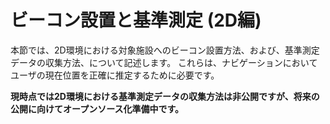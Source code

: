 <!--
The MIT License (MIT)

Copyright (c) 2014, 2015 IBM Corporation
Permission is hereby granted, free of charge, to any person obtaining a copy
of this software and associated documentation files (the "Software"), to deal
in the Software without restriction, including without limitation the rights
to use, copy, modify, merge, publish, distribute, sublicense, and/or sell
copies of the Software, and to permit persons to whom the Software is
furnished to do so, subject to the following conditions:

The above copyright notice and this permission notice shall be included in all
copies or substantial portions of the Software.

THE SOFTWARE IS PROVIDED "AS IS", WITHOUT WARRANTY OF ANY KIND, EXPRESS OR
IMPLIED, INCLUDING BUT NOT LIMITED TO THE WARRANTIES OF MERCHANTABILITY,
FITNESS FOR A PARTICULAR PURPOSE AND NONINFRINGEMENT. IN NO EVENT SHALL THE
AUTHORS OR COPYRIGHT HOLDERS BE LIABLE FOR ANY CLAIM, DAMAGES OR OTHER
LIABILITY, WHETHER IN AN ACTION OF CONTRACT, TORT OR OTHERWISE, ARISING FROM,
OUT OF OR IN CONNECTION WITH THE SOFTWARE OR THE USE OR OTHER DEALINGS IN THE
SOFTWARE.
-->

# ビーコン設置と基準測定 (2D編)

本節では、2D環境における対象施設へのビーコン設置方法、および、基準測定データの収集方法、について記述します。
これらは、ナビゲーションにおいてユーザの現在位置を正確に推定するために必要です。

**現時点では2D環境における基準測定データの収集方法は非公開ですが、将来の公開に向けてオープンソース化準備中です。**
